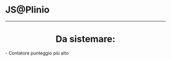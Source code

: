 # JS@Plinio
<hr>
<h1 style="text-align: center;">Da sistemare:</h1>
<p>- Contatore punteggio più alto</p>
